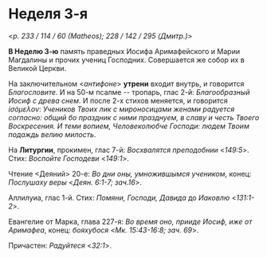 
# Неделя 3-я

<*p. 233 / 114 / 60 (Matheos); 228 / 142 / 295 (Дмитр.)*>

**В Неделю 3-ю** память праведных Иосифа Аримафейского и Марии Магдалины и прочих 
учениц Господних. Совершается же собор их в Великой Церкви.

На заключительном <*антифоне*> **утрени** входит внутрь, и говорится *Благословите*. 
И на 50-м псалме -- тропарь, глас 2-й: *Благообразный Иосиф с древа снем*. И после 2-х стихов 
меняется, и говорится *ἰσόμελον*: *Учеников Твоих лик с мироносицами женами радуется согласно: 
общий бо праздник с ними празднуем, в славу и честь Твоего Воскресения. И теми вопием, 
Человеколюбче Господи: людем Твоим подаждь велию милость*.

На **Литургии**, прокимен, глас 7-й: *Восхвалятся преподобнии* <*149:5*>. 
Стих: *Воспойте Господеви* <*149:1*>. 

Чтение <Деяний> 20-е: *Во дни оны, умножившымся учеником*, конец: *Послушаху веры* 
<*Деян. 6:1-7; зач.16*>.

Аллилуиа, глас 1-й. Стих: *Помяни, Господи, Давида* до *Иаковлю* <*131:1-2*>.

Евангелие от Марка, глава 227-я: *Во время оно, прииде Иосиф, иже от Аримафеа*, 
конец: *бояхубося* <*Мк. 15:43-16:8; зач. 69*>. 

Причастен: *Радуйтеся* <*32:1*>.

